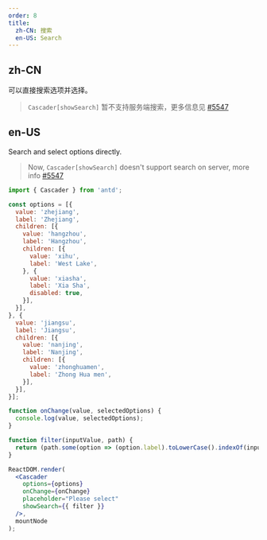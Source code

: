 ```yaml
---
order: 8
title:
  zh-CN: 搜索
  en-US: Search
---
```


## zh-CN

可以直接搜索选项并选择。

> `Cascader[showSearch]` 暂不支持服务端搜索，更多信息见 [#5547](https://github.com/infini-design/infini-design/issues/5547)

## en-US

Search and select options directly.

> Now, `Cascader[showSearch]` doesn't support search on server, more info [#5547](https://github.com/infini-design/infini-design/issues/5547)

````jsx
import { Cascader } from 'antd';

const options = [{
  value: 'zhejiang',
  label: 'Zhejiang',
  children: [{
    value: 'hangzhou',
    label: 'Hangzhou',
    children: [{
      value: 'xihu',
      label: 'West Lake',
    }, {
      value: 'xiasha',
      label: 'Xia Sha',
      disabled: true,
    }],
  }],
}, {
  value: 'jiangsu',
  label: 'Jiangsu',
  children: [{
    value: 'nanjing',
    label: 'Nanjing',
    children: [{
      value: 'zhonghuamen',
      label: 'Zhong Hua men',
    }],
  }],
}];

function onChange(value, selectedOptions) {
  console.log(value, selectedOptions);
}

function filter(inputValue, path) {
  return (path.some(option => (option.label).toLowerCase().indexOf(inputValue.toLowerCase()) > -1));
}

ReactDOM.render(
  <Cascader
    options={options}
    onChange={onChange}
    placeholder="Please select"
    showSearch={{ filter }}
  />,
  mountNode
);
````
